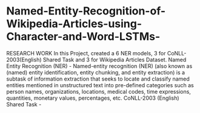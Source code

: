 # Named-Entity-Recognition-of-Wikipedia-Articles-using-Character-and-Word-LSTMs-
RESEARCH WORK
In this Project, created a 6 NER models, 3 for CoNLL-2003(English) Shared Task and 3 for Wikipedia Articles Dataset.
Named Entity Recognition (NER) - Named-entity recognition (NER) (also known as (named) entity identification, entity chunking, and entity extraction) is a subtask of information extraction that seeks to locate and classify named entities mentioned in unstructured text into pre-defined categories such as person names, organizations, locations, medical codes, time expressions, quantities, monetary values, percentages, etc.
CoNLL-2003 (English) Shared Task - 
